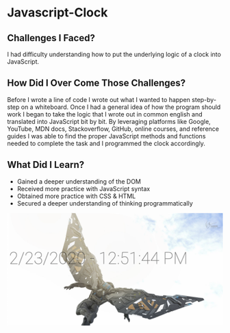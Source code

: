 # Javascript-Clock

## Challenges I Faced?

I had difficulty understanding how to put the underlying logic of a clock into JavaScript.

## How Did I Over Come Those Challenges? 

Before I wrote a line of code I wrote out what I wanted to happen step-by-step on a whiteboard. Once I had a general idea of how the program should work I began to take the logic that I wrote out in common english and translated into JavaScript bit by bit. By leveraging platforms like Google, YouTube, MDN docs, Stackoverflow, GitHub, online courses, and reference guides I was able to find the proper JavaScript methods and functions needed to complete the task and I programmed the clock accordingly.

## What Did I Learn? 

* Gained a deeper understanding of the DOM 
* Received more practice with JavaScript syntax
* Obtained more practice with CSS & HTML
* Secured a deeper understanding of thinking programmatically


![Clock Image](Clock.png)
